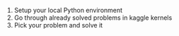 
1. Setup your local Python environment
2. Go through already solved problems in kaggle kernels
3. Pick your problem and solve it


